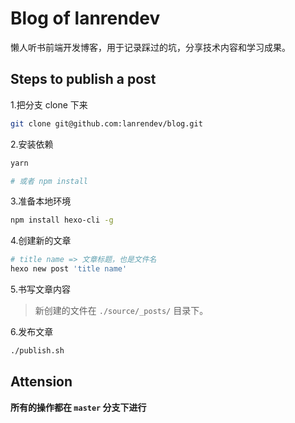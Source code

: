 # Blog of lanrendev

懒人听书前端开发博客，用于记录踩过的坑，分享技术内容和学习成果。

## Steps to publish a post

1.把分支 clone 下来

```sh
git clone git@github.com:lanrendev/blog.git
```

2.安装依赖

```sh
yarn

# 或者 npm install
```

3.准备本地环境

```sh
npm install hexo-cli -g
```

4.创建新的文章

```sh
# title name => 文章标题，也是文件名
hexo new post 'title name'
```

5.书写文章内容

> 新创建的文件在 `./source/_posts/` 目录下。

6.发布文章

```sh
./publish.sh
```

## Attension

**所有的操作都在 `master` 分支下进行**